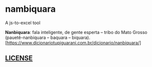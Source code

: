 # nambiquara

A js-to-excel tool

**Nanbiquara**: fala inteligente, de gente esperta – tribo do Mato Grosso (pauetê-nanbiquara – baquara – biquara).
[https://www.dicionariotupiguarani.com.br/dicionario/nanbiquara/]


## [LICENSE](LICENSE)
